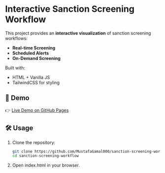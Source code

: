 # Interactive Sanction Screening Workflow

This project provides an **interactive visualization** of sanction screening workflows:
- **Real-time Screening**
- **Scheduled Alerts**
- **On-Demand Screening**

Built with:
- HTML + Vanilla JS
- TailwindCSS for styling

## 🚀 Demo
👉 [Live Demo on GitHub Pages](https://yourusername.github.io/sanction-screening-workflow/)

## 🛠️ Usage
1. Clone the repository:
   ```bash
   git clone https://github.com/MustafaGamal000/sanction-screening-workflow.git
   cd sanction-screening-workflow
2. Open index.html in your browser.
